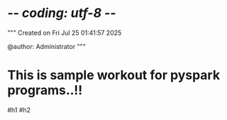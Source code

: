 # -*- coding: utf-8 -*-
"""
Created on Fri Jul 25 01:41:57 2025

@author: Administrator
"""

# This is sample workout for pyspark programs..!!
#h1
#h2